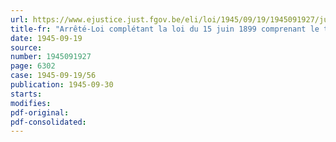 ```yaml
---
url: https://www.ejustice.just.fgov.be/eli/loi/1945/09/19/1945091927/justel
title-fr: "Arrêté-Loi complétant la loi du 15 juin 1899 comprenant le titre II du Code de procédure pénale militaire"
date: 1945-09-19
source:
number: 1945091927
page: 6302
case: 1945-09-19/56
publication: 1945-09-30
starts:
modifies:
pdf-original:
pdf-consolidated:
---
```


